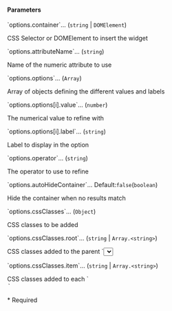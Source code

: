 <h4 class="no-toc">Parameters</h4>
<p class="attr-name">
<span class='attr-required'>`options.container`<span class="show-description">…</span></span>
  <span class="attr-infos">(<code>string</code> &#124; <code>DOMElement</code>)</span>
</p>
<p class="attr-description">CSS Selector or DOMElement to insert the widget</p>
<p class="attr-name">
<span class='attr-required'>`options.attributeName`<span class="show-description">…</span></span>
  <span class="attr-infos">(<code>string</code>)</span>
</p>
<p class="attr-description">Name of the numeric attribute to use</p>
<p class="attr-name">
<span class='attr-required'>`options.options`<span class="show-description">…</span></span>
  <span class="attr-infos">(<code>Array</code>)</span>
</p>
<p class="attr-description">Array of objects defining the different values and labels</p>
<p class="attr-name">
<span class='attr-required'>`options.options[i].value`<span class="show-description">…</span></span>
  <span class="attr-infos">(<code>number</code>)</span>
</p>
<p class="attr-description">The numerical value to refine with</p>
<p class="attr-name">
<span class='attr-required'>`options.options[i].label`<span class="show-description">…</span></span>
  <span class="attr-infos">(<code>string</code>)</span>
</p>
<p class="attr-description">Label to display in the option</p>
<p class="attr-name">
<span class='attr-optional'>`options.operator`<span class="show-description">…</span></span>
  <span class="attr-infos">(<code>string</code>)</span>
</p>
<p class="attr-description">The operator to use to refine</p>
<p class="attr-name">
<span class='attr-optional'>`options.autoHideContainer`<span class="show-description">…</span></span>
  <span class="attr-infos">Default:<code class="attr-default">false</code>(<code>boolean</code>)</span>
</p>
<p class="attr-description">Hide the container when no results match</p>
<p class="attr-name">
<span class='attr-optional'>`options.cssClasses`<span class="show-description">…</span></span>
  <span class="attr-infos">(<code>Object</code>)</span>
</p>
<p class="attr-description">CSS classes to be added</p>
<p class="attr-name">
<span class='attr-optional'>`options.cssClasses.root`<span class="show-description">…</span></span>
  <span class="attr-infos">(<code>string</code> &#124; <code>Array.&lt;string&gt;</code>)</span>
</p>
<p class="attr-description">CSS classes added to the parent `<select>`</p>
<p class="attr-name">
<span class='attr-optional'>`options.cssClasses.item`<span class="show-description">…</span></span>
  <span class="attr-infos">(<code>string</code> &#124; <code>Array.&lt;string&gt;</code>)</span>
</p>
<p class="attr-description">CSS classes added to each `<option>`</p>

<p class="attr-legend">* <span>Required</span></p>
